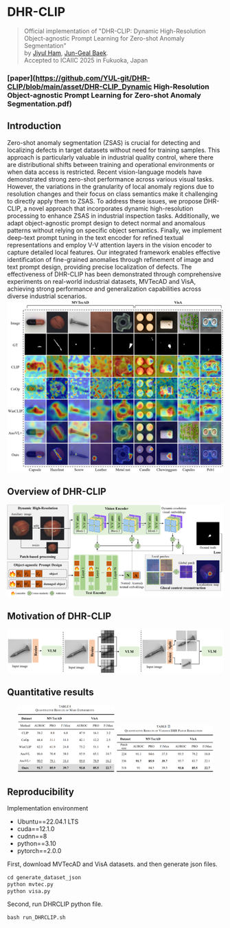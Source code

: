 # DHR-CLIP
> Official implementation of "DHR-CLIP: Dynamic High-Resolution Object-agnostic Prompt Learning for Zero-shot Anomaly Segmentation"  
> by [Jiyul Ham](), [Jun-Geal Baek]().  
> Accepted to ICAIIC 2025 in Fukuoka, Japan


### [paper](https://github.com/YUL-git/DHR-CLIP/blob/main/asset/DHR-CLIP_Dynamic High-Resolution Object-agnostic Prompt Learning for Zero-shot Anomaly Segmentation.pdf)

## Introduction
Zero-shot anomaly segmentation (ZSAS) is crucial for detecting and localizing defects in target datasets without need for training samples. This approach is particularly valuable in industrial quality control, where there are distributional shifts between training and operational environments or when data access is restricted. Recent vision-language models have demonstrated strong zero-shot performance across various visual tasks. However, the variations in the granularity of local anomaly regions due to resolution changes and their focus on class semantics make it challenging to directly apply them to ZSAS. To address these issues, we propose DHR-CLIP, a novel approach that incorporates dynamic high-resolution processing to enhance ZSAS in industrial inspection tasks. Additionally, we adapt object-agnostic prompt design to detect normal and anomalous patterns without relying on specific object semantics. Finally, we implement deep-text prompt tuning in the text encoder for refined textual representations and employ V-V attention layers in the vision encoder to capture detailed local features. Our integrated framework enables effective identification of fine-grained anomalies through refinement of image and text prompt design, providing precise localization of defects. The effectiveness of DHR-CLIP has been demonstrated through comprehensive experiments on real-world industrial datasets, MVTecAD and VisA, achieving strong performance and generalization capabilities across diverse industrial scenarios.  
![overview](https://github.com/YUL-git/DHR-CLIP/blob/main/asset/figure_3.png)

## Overview of DHR-CLIP
![overview](https://github.com/YUL-git/DHR-CLIP/blob/main/asset/figure_2.png)

## Motivation of DHR-CLIP
![overview](https://github.com/YUL-git/DHR-CLIP/blob/main/asset/figure_1.png)

## Quantitative results
<p align="center">
  <img src="https://github.com/YUL-git/DHR-CLIP/blob/main/asset/figure_4.png" alt="Table 1" width="45%">
  <img src="https://github.com/YUL-git/DHR-CLIP/blob/main/asset/figure_5.png" alt="Table 2" width="45%">
</p>

## Reproducibility
Implementation environment 
* Ubuntu==22.04.1 LTS
* cuda==12.1.0
* cudnn==8
* python==3.10
* pytorch==2.0.0

First, download MVTecAD and VisA datasets. and then generate json files.
```
cd generate_dataset_json
python mvtec.py
python visa.py
```

Second, run DHRCLIP python file.
```
bash run_DHRCLIP.sh
```

